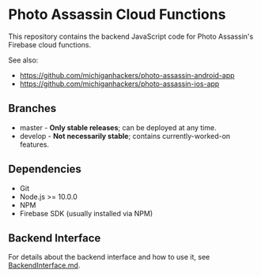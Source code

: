 # Photo Assassin Cloud Functions
This repository contains the backend JavaScript code for Photo Assassin's
Firebase cloud functions.

See also:
 - https://github.com/michiganhackers/photo-assassin-android-app
 - https://github.com/michiganhackers/photo-assassin-ios-app

## Branches
- master - **Only stable releases**; can be deployed at any time.
- develop - **Not necessarily stable**; contains currently-worked-on features.

## Dependencies
- Git
- Node.js >= 10.0.0
- NPM
- Firebase SDK (usually installed via NPM)

## Backend Interface
For details about the backend interface and how to use it, see
[BackendInterface.md](./BackendInterface.md).

